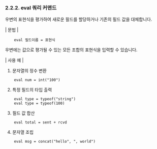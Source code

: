 ### 2.2.2. eval 쿼리 커맨드

우변의 표현식을 평가하여 새로운 필드를 할당하거나 기존의 필드 값을 대체합니다.

\| 문법 \|

~~~~
	eval 필드이름 = 표현식
~~~~

우변에는 값으로 평가될 수 있는 모든 조합의 표현식을 입력할 수 있습니다.

\| 사용 예 \|

1) 문자열의 정수 변환

~~~
	eval num = int("100")
~~~

2) 특정 필드의 타입 출력

~~~
    eval type = typeof("string")
    eval type = typeof(100)
~~~

3) 필드 값 합산

~~~
	eval total = sent + rcvd
~~~

4) 문자열 조립

~~~
	eval msg = concat("hello", ", world")
~~~

